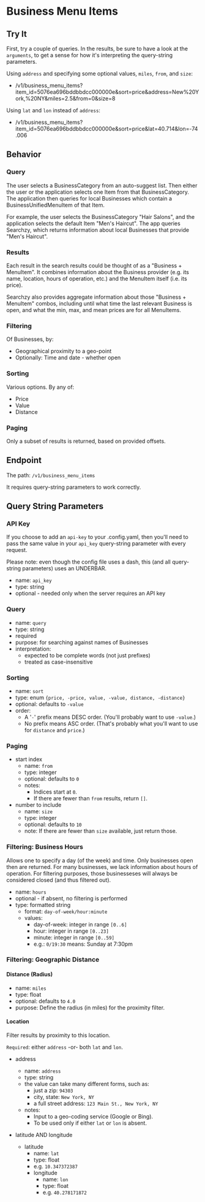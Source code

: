 # Business Menu Items

## Try It

First, try a couple of queries.  In the results, be sure to have a
look at the `arguments`, to get a sense for how it's interpreting the
query-string parameters.
      
Using `address` and specifying some optional values, `miles`, `from`,
and `size`:

* /v1/business_menu_items?item_id=5076ea696bddbbdcc000000e&sort=price&address=New%20York,%20NY&miles=2.5&from=0&size=8
      
Using `lat` and `lon` instead of `address`:

* /v1/business_menu_items?item_id=5076ea696bddbbdcc000000e&sort=price&lat=40.714&lon=-74.006
      
## Behavior
      
### Query

The user selects a BusinessCategory from an auto-suggest list.  Then
either the user or the application selects one Item from that
BusinessCategory.  The application then queries for local Businesses
which contain a BusinessUnifiedMenuItem of that Item.
      
For example, the user selects the BusinessCategory "Hair Salons", and
the application selects the default Item "Men's Haircut".  The app
queries Searchzy, which returns information about local Businesses
that provide "Men's Haircut".
      
### Results

Each result in the search results could be thought of as a "Business +
MenuItem".  It combines information about the Business provider
(e.g. its name, location, hours of operation, etc.)  and the MenuItem
itself (i.e. its price).
      
Searchzy also provides aggregate information about those "Business +
MenuItem" combos, including until what time the last relevant Business
is open, and what the min, max, and mean prices are for all MenuItems.
      
### Filtering

Of Businesses, by:

* Geographical proximity to a geo-point
* Optionally: Time and date - whether open
      
### Sorting

Various options. By any of:

* Price
* Value
* Distance
      
### Paging

Only a subset of results is returned, based on provided offsets.
      
## Endpoint

The path: `/v1/business_menu_items`

It requires query-string parameters to work correctly.
      
## Query String Parameters

### API Key

If you choose to add an `api-key` to your .config.yaml, then you'll
need to pass the same value in your `api_key` query-string parameter
with every request.

Please note: even though the config file uses a dash, this (and all
query-string parameters) uses an UNDERBAR.

* name: `api_key`
* type: string
* optional - needed only when the server requires an API key

### Query

* name: `query`
* type: string
* required
* purpose: for searching against names of Businesses
* interpretation:
  * expected to be complete words (not just prefixes)
  * treated as case-insensitive

### Sorting

* name: `sort`
* type: enum `{price, -price, value, -value, distance, -distance}`
* optional: defaults to `-value`
* order:
  * A '`-`' prefix means DESC order.  (You'll probably want to use `-value`.)
  * No prefix means ASC order.  (That's probably what you'll want to use for `distance` and `price`.)

### Paging

* start index
  * name: `from`
  * type: integer
  * optional: defaults to `0`
  * notes:
    * Indices start at `0`.
    * If there are fewer than `from` results, return `[]`.
* number to include
  * name: `size`
  * type: integer
  * optional: defaults to `10`
  * note: If there are fewer than `size` available, just return those.

### Filtering: Business Hours

Allows one to specify a day (of the week) and time.  Only businesses
open then are returned.  For many businesses, we lack information
about hours of operation.  For filtering purposes, those businesseses
will always be considered closed (and thus filtered out).

* name: `hours`
* optional - if absent, no filtering is performed
* type: formatted string
  * format: `day-of-week/hour:minute`
  * values:
    * day-of-week: integer in range `[0..6]`
    * hour: integer in range `[0..23]`
    * minute: integer in range `[0..59]`
    * e.g.: `0/19:30` means: Sunday at 7:30pm

### Filtering: Geographic Distance

#### Distance (Radius)

* name: `miles`
* type: float
* optional: defaults to `4.0`
* purpose: Define the radius (in miles) for the proximity filter.
   
#### Location

Filter results by proximity to this location.

`Required`: either `address` -or- both `lat` and `lon`.

* address
  * name: `address`
  * type: string
  * the value can take many different forms, such as:
    * just a zip: `94303`
    * city, state: `New York, NY`
    * a full street address: `123 Main St., New York, NY`
  * notes:
    * Input to a geo-coding service (Google or Bing).
    * To be used only if either `lat` or `lon` is absent.

* latitude AND longitude
  * latitude
    * name: `lat`
    * type: float
    * e.g. `10.347372387`
    * longitude
      * name: `lon`
      * type: float
      * e.g. `40.278171872`

